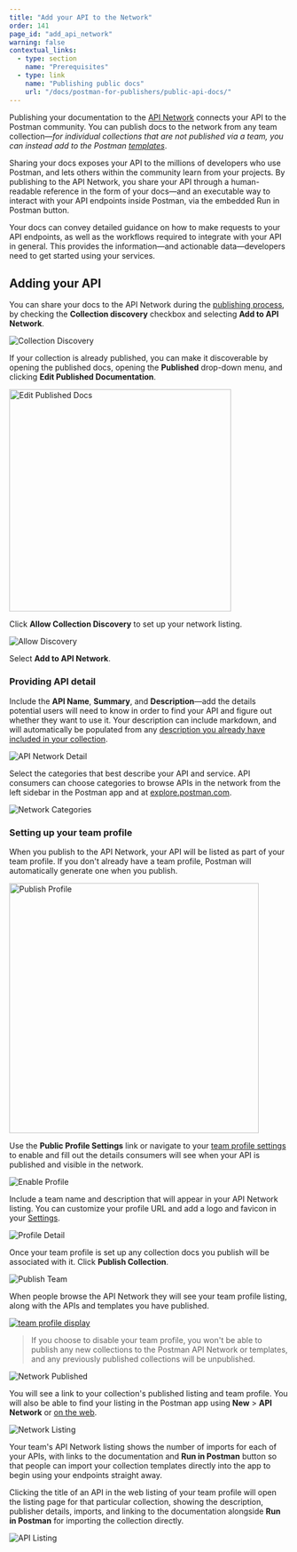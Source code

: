```yaml
---
title: "Add your API to the Network"
order: 141
page_id: "add_api_network"
warning: false
contextual_links:
  - type: section
    name: "Prerequisites"
  - type: link
    name: "Publishing public docs"
    url: "/docs/postman-for-publishers/public-api-docs/"
---
```


Publishing your documentation to the [API Network](https://explore.postman.com/) connects your API to the Postman community. You can publish docs to the network from any team collection—_for individual collections that are not published via a team, you can instead add to the Postman [templates](/docs/postman-for-publishers/postman-templates/add-templates/)_.

Sharing your docs exposes your API to the millions of developers who use Postman, and lets others within the community learn from your projects. By publishing to the API Network, you share your API through a human-readable reference in the form of your docs—and an executable way to interact with your API endpoints inside Postman, via the embedded Run in Postman button.

Your docs can convey detailed guidance on how to make requests to your API endpoints, as well as the workflows required to integrate with your API in general. This provides the information—and actionable data—developers need to get started using your services.

## Adding your API

You can share your docs to the API Network during the [publishing process](/docs/postman/api-documentation/publishing-your-docs/), by checking the __Collection discovery__ checkbox and selecting __Add to API Network__.

![Collection Discovery](https://assets.postman.com/postman-docs/collection-discovery-network.jpg)

If your collection is already published, you can make it discoverable by opening the published docs, opening the __Published__ drop-down menu, and clicking __Edit Published Documentation__.

<img alt="Edit Published Docs" src="https://assets.postman.com/postman-docs/edit-published.jpg" width="400px"/>

Click __Allow Collection Discovery__ to set up your network listing.

![Allow Discovery](https://assets.postman.com/postman-docs/allow-discovery.jpg)

Select __Add to API Network__.

### Providing API detail

Include the __API Name__, __Summary__, and __Description__—add the details potential users will need to know in order to find your API and figure out whether they want to use it. Your description can include markdown, and will automatically be populated from any [description you already have included in your collection](/docs/postman/api-documentation/authoring-your-documentation/).

![API Network Detail](https://assets.postman.com/postman-docs/api-network-detail.jpg)

Select the categories that best describe your API and service. API consumers can choose categories to browse APIs in the network from the left sidebar in the Postman app and at [explore.postman.com](https://explore.postman.com).

![Network Categories](https://assets.postman.com/postman-docs/network-in-app.jpg)

### Setting up your team profile

When you publish to the API Network, your API will be listed as part of your team profile. If you don't already have a team profile, Postman will automatically generate one when you publish.

<img alt="Publish Profile" src="https://assets.postman.com/postman-docs/publish-profile.jpg" width="450px"/>

Use the __Public Profile Settings__ link or navigate to your [team profile settings](https://go.postman.co/settings/team/public) to enable and fill out the details consumers will see when your API is published and visible in the network.

![Enable Profile](https://assets.postman.com/postman-docs/enable-profile.jpg)

Include a team name and description that will appear in your API Network listing. You can customize your profile URL and add a logo and favicon in your [Settings](https://go.postman.co/settings/team/general).

![Profile Detail](https://assets.postman.com/postman-docs/profile-details.jpg)

Once your team profile is set up any collection docs you publish will be associated with it. Click __Publish Collection__.

![Publish Team](https://assets.postman.com/postman-docs/publish-as-team.jpg)

When people browse the API Network they will see your team profile listing, along with the APIs and templates you have published.

[![team profile display](https://assets.postman.com/postman-docs/api-network/api-network-team-profile-display.png)](https://assets.postman.com/postman-docs/api-network/api-network-team-profile-display.png)

> If you choose to disable your team profile, you won't be able to publish any new collections to the Postman API Network or templates, and any previously published collections will be unpublished.

![Network Published](https://assets.postman.com/postman-docs/network-published.jpg)

You will see a link to your collection's published listing and team profile. You will also be able to find your listing in the Postman app using __New__ &gt; __API Network__ or [on the web](https://explore.postman.com).

![Network Listing](https://assets.postman.com/postman-docs/network-listing-app.jpg)

Your team's API Network listing shows the number of imports for each of your APIs, with links to the documentation and __Run in Postman__ button so that people can import your collection templates directly into the app to begin using your endpoints straight away.

Clicking the title of an API in the web listing of your team profile will open the listing page for that particular collection, showing the description, publisher details, imports, and linking to the documentation alongside __Run in Postman__ for importing the collection directly.

![API Listing](https://assets.postman.com/postman-docs/api-listing-link.jpg)
